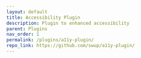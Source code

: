 ```yaml
---
layout: default
title: Accessibility Plugin
description: Plugin to enhanced accessibility
parent: Plugins
nav_order: 1
permalink: /plugins/a11y-plugin/
repo_link: https://github.com/swup/a11y-plugin/
---
```

